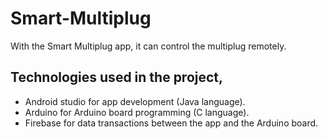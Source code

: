 # Smart-Multiplug
With the Smart Multiplug app, it can control the multiplug remotely.

## Technologies used in the project,

* Android studio for app development (Java language).
* Arduino for Arduino board programming (C language).
* Firebase for data transactions between the app and the Arduino board.
